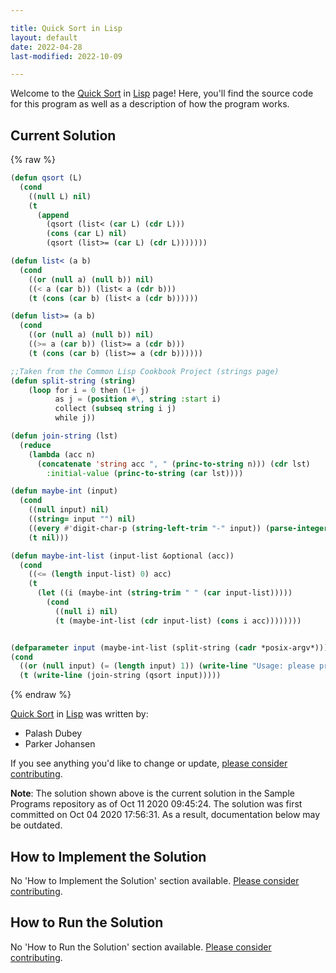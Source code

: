 ```yaml
---

title: Quick Sort in Lisp
layout: default
date: 2022-04-28
last-modified: 2022-10-09

---
```


Welcome to the [Quick Sort](https://sampleprograms.io/projects/quick-sort) in [Lisp](https://sampleprograms.io/languages/lisp) page! Here, you'll find the source code for this program as well as a description of how the program works.

## Current Solution

{% raw %}

```lisp
(defun qsort (L)
  (cond
    ((null L) nil)
    (t
      (append
        (qsort (list< (car L) (cdr L)))
        (cons (car L) nil) 
        (qsort (list>= (car L) (cdr L)))))))

(defun list< (a b)
  (cond
    ((or (null a) (null b)) nil)
    ((< a (car b)) (list< a (cdr b)))
    (t (cons (car b) (list< a (cdr b))))))

(defun list>= (a b)
  (cond
    ((or (null a) (null b)) nil)
    ((>= a (car b)) (list>= a (cdr b)))
    (t (cons (car b) (list>= a (cdr b))))))

;;Taken from the Common Lisp Cookbook Project (strings page)
(defun split-string (string)
    (loop for i = 0 then (1+ j)
          as j = (position #\, string :start i)
          collect (subseq string i j)
          while j))

(defun join-string (lst)
  (reduce
    (lambda (acc n)
      (concatenate 'string acc ", " (princ-to-string n))) (cdr lst)
        :initial-value (princ-to-string (car lst))))

(defun maybe-int (input)
  (cond
    ((null input) nil)
    ((string= input "") nil)
    ((every #'digit-char-p (string-left-trim "-" input)) (parse-integer input))
    (t nil)))

(defun maybe-int-list (input-list &optional (acc))
  (cond
    ((<= (length input-list) 0) acc)
    (t
      (let ((i (maybe-int (string-trim " " (car input-list)))))
        (cond
          ((null i) nil)
          (t (maybe-int-list (cdr input-list) (cons i acc))))))))


(defparameter input (maybe-int-list (split-string (cadr *posix-argv*))))
(cond
  ((or (null input) (= (length input) 1)) (write-line "Usage: please provide a list of at least two integers to sort in the format \"1, 2, 3, 4, 5\""))
  (t (write-line (join-string (qsort input)))))
```

{% endraw %}

[Quick Sort](https://sampleprograms.io/projects/quick-sort) in [Lisp](https://sampleprograms.io/languages/lisp) was written by:

- Palash Dubey
- Parker Johansen

If you see anything you'd like to change or update, [please consider contributing](https://github.com/TheRenegadeCoder/sample-programs).

**Note**: The solution shown above is the current solution in the Sample Programs repository as of Oct 11 2020 09:45:24. The solution was first committed on Oct 04 2020 17:56:31. As a result, documentation below may be outdated.

## How to Implement the Solution

No 'How to Implement the Solution' section available. [Please consider contributing](https://github.com/TheRenegadeCoder/sample-programs-website).

## How to Run the Solution

No 'How to Run the Solution' section available. [Please consider contributing](https://github.com/TheRenegadeCoder/sample-programs-website).